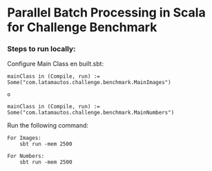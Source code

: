 # Parallel Batch Processing in Scala for Challenge Benchmark 

### Steps to run locally:  
Configure Main Class en built.sbt:  
  
```  
mainClass in (Compile, run) := Some("com.latamautos.challenge.benchmark.MainImages")

o

mainClass in (Compile, run) := Some("com.latamautos.challenge.benchmark.MainNumbers")
```
 
Run the following command:  
  
```  
For Images:
    sbt run -mem 2500

For Numbers:
    sbt run -mem 2500
```

